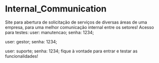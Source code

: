 # Internal_Communication
Site para abertura de solicitação de serviços de diversas áreas de uma empresa, para uma melhor comunicação internal entre os setores!
Acesso para testes:
  user: manutencao;
  senha: 1234;
  
  user: gestor;
  senha: 1234;
  
  user: suporte;
  senha: 1234;
 fique à vontade para entrar e testar as funcionalidades!
